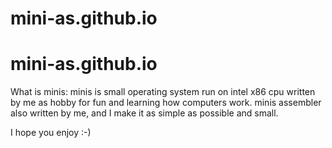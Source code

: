 # mini-as.github.io 
# mini-as.github.io 

What is minis:
minis is small operating system run on intel x86 cpu written by me as hobby for fun and learning how computers work.
minis assembler also written by me, and I make it as simple
as possible and small.

I hope you enjoy :-)
